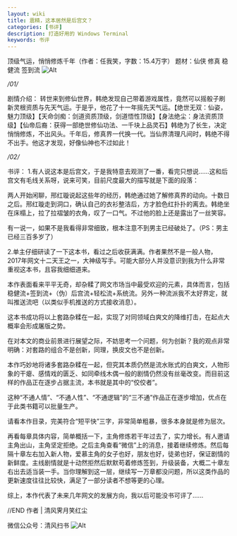 ```yaml
---
layout: wiki
title: 震精，这本居然是后宫文？
categories: [书评]
description: 打造好用的 Windows Terminal
keywords: 书评
---
```


顶级气运，悄悄修炼千年（作者：任我笑，字数：15.4万字）
题材：仙侠 修真 稳健流 签到流
![Alt](https://i.loli.net/2021/08/19/FiZgBI8LXMbS4UO.jpg)

*/01/*


剧情介绍：
转世来到修仙世界，韩绝发现自己带着游戏属性，竟然可以摇骰子刷新灵根资质与先天气运。于是乎，他花了十一年摇先天气运。【绝世无双：仙姿，魅力顶级】【天命剑痴：剑道资质顶级，剑道悟性顶级】【身法绝尘：身法资质顶级】【仙帝后裔：获得一部绝世修仙功法、一千块上品灵石】韩绝为了长生，决定悄悄修炼，不出风头。千年后，修真界一代换一代。当仙界清理凡间时，韩绝不得不出手。他这才发现，好像仙神也不过如此！

*/02/*


书评：
1.有人说这本是后宫文，于是我特意去观测了一番，看完只想说......这和后宫文有毛线关系呀，说来可笑，目前尺度最大的描写就是下面的段落：

两人开始闲聊，邢红璇说起这些年的经历，韩绝通过她了解修真界的动向。十数日之后。邢红璇走到洞口，确认自己的衣衫整洁后，方才脸色红扑扑的离去。韩绝坐在床榻上，拉了拉褶皱的衣角，叹了一口气。不过他的脸上还是露出了一丝笑容。

有一说一，如果不是我看得非常细致，根本注意不到男主已经破处了。（PS：男主已经三百多岁了）

2.单主仔细研读了一下这本书，看过之后收获满满。作者果然不是一般人物，2017年网文十二天王之一，大神级写手。可能大部分人并没意识到我为什么非常重视这本书，且容我细细道来。

本作表面看来平平无奇，却杂糅了网文市场当中最受欢迎的元素，具体而言，包括稳健流+签到流+（伪）后宫流+轻松流+系统流。另外一种流派我不太好界定，就叫推送流吧（以类似手机推送的方式接收消息）。

这本书成功将以上套路杂糅在一起，实现了对同领域白爽文的降维打击，在起点大概率会形成屠版之势。

在对本文的商业前景进行展望之际，不妨思考一个问题，何为创新？我的观点非常明确：对套路的组合不是创新，同理，换皮文也不是创新。

本作巧妙地将诸多套路杂糅在一起，但究其本质仍然是流水账式的白爽文，人物形象的干瘪、感情戏的匮乏、如同牵线木偶一般的剧情仍然没有丝毫改变。而目前这样的作品正在逐步占据主流，本书就是其中的“佼佼者”。

这种“不通人情”、“不通人性”、“不通逻辑”的“三不通”作品正在逐步增加，优点在于此类书籍可以批量生产。

请看本作目录，完美符合“短平快”三字，非常简单粗暴，很多本身就是修为层次。

再看每章具体内容，简单概括一下，主角修炼若干年过去了，实力增长。有人邀请主角出山，主角坚定拒绝。之后主角查看“微信”上的消息，接着继续修炼。然后每隔十章左右加入新人物，爱慕主角的女子也好，朋友也好，徒弟也好，保证剧情的新鲜度。主线剧情就是十动然拒然后默默苟着修炼签到，升级装备，大概二十章左右出去适当装一手。当你理解到这一层，继续写一万章都没问题，所以这类作品的更新速度往往比较快，满足了一部分读者不想等更的心理。

综上，本作代表了未来几年网文的发展方向，我以后可能没书可评了......





//END
作者 | 清风霁月笑红尘

微信公众号：清风扫书
![Alt](https://i.loli.net/2021/08/19/vWx1b2LPVmRQrcY.jpg)



